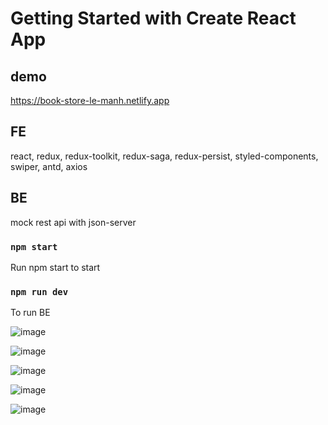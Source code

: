 # Getting Started with Create React App

## demo
https://book-store-le-manh.netlify.app

## FE
   react, redux, redux-toolkit, redux-saga, redux-persist, styled-components, swiper, antd, axios
## BE 
  mock rest api with json-server

### `npm start` 
Run npm start to start

### `npm run dev`
To run BE

![image](https://user-images.githubusercontent.com/63250449/180860583-859a16f5-e90a-4071-9e07-b71f5873b3e1.png)

![image](https://user-images.githubusercontent.com/63250449/180860645-bcd83ad2-b5b8-4487-b0e0-fba87be44079.png)

![image](https://user-images.githubusercontent.com/63250449/180860744-b1a528f9-0b9c-45fe-8a0d-34b95c4a9591.png)

![image](https://user-images.githubusercontent.com/63250449/180860783-7504cf0d-9504-4d49-b20e-aebda78be9f8.png)

![image](https://user-images.githubusercontent.com/63250449/180860849-a42f1a91-53d7-41bc-89c6-417e18dce3d2.png)


